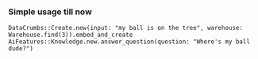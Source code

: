 ### Simple usage till now

```
DataCrumbs::Create.new(input: "my ball is on the tree", warehouse: Warehouse.find(3)).embed_and_create
AiFeatures::Knowledge.new.answer_question(question: "Where's my ball dude?")
```
